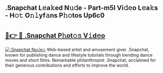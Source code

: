 ## .Snapchat L𝚎a𝚔ed N𝚞𝚍e - Part-m5I Vi𝚍𝚎o L𝚎a𝚔s - H𝚘𝚝 O𝚗𝚕yf𝚊ns P𝚑𝚘tos Up6c0

# <h2><a href="http://kfeuke.oniu.top/?m=.Snapchat">🔗👉 🔴 .Snapchat P𝚑ot𝚘𝚜 V𝚒d𝚎o</a></h2>

[![.Snapchat Nu𝚍e𝚜](https://i.imgur.com/0qMVB7G.gif)](http://kfeuke.oniu.top/?m=.Snapchat)
Web-based artist and amusement giver .Snapchat, known for publishing dance and lifestyle tutorials through trending dance moves and short films. Remarkable philanthropist .Snapchat, acclaimed for their generous contributions and efforts to improve the world.  
